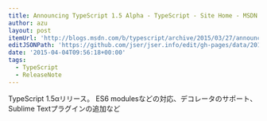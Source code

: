 ```yaml
---
title: Announcing TypeScript 1.5 Alpha - TypeScript - Site Home - MSDN Blogs
author: azu
layout: post
itemUrl: 'http://blogs.msdn.com/b/typescript/archive/2015/03/27/announcing-typescript-1-5-alpha.aspx'
editJSONPath: 'https://github.com/jser/jser.info/edit/gh-pages/data/2015/04/index.json'
date: '2015-04-04T09:56:18+00:00'
tags:
  - TypeScript
  - ReleaseNote
---
```

TypeScript 1.5αリリース。
ES6 modulesなどの対応、デコレータのサポート、Sublime Textプラグインの追加など
